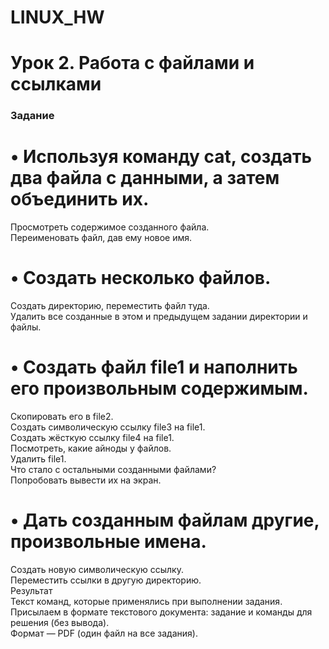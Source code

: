 # LINUX_HW
# Урок 2. Работа с файлами и ссылками #
### Задание ###
# • Используя команду cat, создать два файла с данными, а затем объединить их.  
Просмотреть содержимое созданного файла.  
Переименовать файл, дав ему новое имя.  
# • Создать несколько файлов.
Создать директорию, переместить файл туда.  
Удалить все созданные в этом и предыдущем задании директории и файлы.  
# • Создать файл file1 и наполнить его произвольным содержимым.
Скопировать его в file2.  
Создать символическую ссылку file3 на file1.  
Создать жёсткую ссылку file4 на file1.  
Посмотреть, какие айноды у файлов.  
Удалить file1.  
Что стало с остальными созданными файлами?  
Попробовать вывести их на экран.  
# • Дать созданным файлам другие, произвольные имена.  
Создать новую символическую ссылку.  
Переместить ссылки в другую директорию.  
Результат  
Текст команд, которые применялись при выполнении задания.  
Присылаем в формате текстового документа: задание и команды для решения (без вывода).  
Формат — PDF (один файл на все задания).

